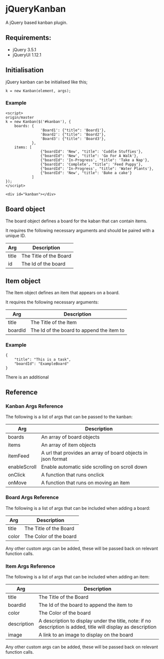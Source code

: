 # jQueryKanban

A jQuery based kanban plugin.

## Requirements:

- jQuery 3.5.1
- jQueryUI 1.12.1

## Initialisation

jQuery kanban can be initialised like this;

	k = new Kanban(element, args);

### Example

	<script>
	origin/master
	k = new Kanban($('#kanban'), {
		boards: {
					'Board1': {"title": 'Board1'},
					'Board2': {"title": 'Board2'},
					'Board3': {"title": 'Board3'},
				},
		items: [
					{"boardId": 'New', "title": 'Cuddle Stuffies'},
					{"boardId": 'New', "title": 'Go For A Walk'},
					{"boardId": 'In-Progress', "title": 'Take a Nap'},
					{"boardId": 'Complete', "title": 'Feed Puppy'},
					{"boardId": 'In-Progress', "title": 'Water Plants'},
					{"boardId": 'New', "title": 'Bake a cake'}
				]
	});
	</script>

	<div id="kanban"></div>

## Board object

The board object defines a board for the kaban that can contain items.

It requires the following necessary arguments and should be paired with a unique ID.

|   Arg   | Description |
|   ---   | ----------- |
| title   | The Title of the Board |
| id      | The Id of the board |

## Item object

The Item object defines an item that appears on a board.

It requires the following necessary arguments:

|   Arg   | Description |
|   ---   | ----------- |
| title   | The Title of the Item|
| boardId | The Id of the board to append the item to |

### Example

	{
		"title": "This is a task",
		"boardId": "ExampleBoard"
	}

There is an additional 

## Reference

### Kanban Args Reference

The following is a list of args that can be passed to the kanban:

|    Arg       | Description |
|    ---       | ----------- |
| boards       | An array of board objects |
| items        | An array of item objects |
| itemFeed     | A url that provides an array of board objects in json format |
| enableScroll | Enable automatic side scrolling on scroll down |
| onClick      | A function that runs onclick |
| onMove       | A function that runs on moving an item |

### Board Args Reference

The following is a list of args that can be included when adding a board:

|   Arg   | Description |
|   ---   | ----------- |
| title   | The Title of the Board |
| color   | The Color of the board |

Any other custom args can be added, these will be passed back on relevant function calls.

### Item Args Reference

The following is a list of args that can be included when adding an item:

|   Arg   | Description |
|   ---   | ----------- |
| title   | The Title of the Board |
| boardId | The Id of the board to append the item to |
| color   | The Color of the board |
| description   | A description to display under the title, note: if no description is added, title will display as description |
| image   | A link to an image to display on the board |

Any other custom args can be added, these will be passed back on relevant function calls.
